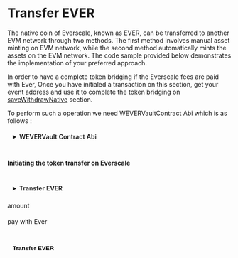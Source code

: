 <div class="EverNativeCoinTransfer">

# Transfer EVER

The native coin of Everscale, known as EVER, can be transferred to another EVM network through two methods. The first method involves manual asset minting on EVM network, while the second method automatically mints the assets on the EVM network. The code sample provided below demonstrates the implementation of your preferred approach.

In order to have a complete token bridging if the Everscale fees are paid with Ever, Once you have initialed a transaction on this section, get your event address and use it to complete the token bridging on [saveWithdrawNative](../saveWithdraw/saveWithdrawNative.md) section.

To perform such a operation we need WEVERVaultContract Abi which is as follows :

<details>
<summary>WEVERVault Contract Abi</summary>

```typescript
abstract class EverAbi {
  static WeverVault = {
    "ABI version": 2,
    version: "2.2",
    header: ["pubkey", "time", "expire"],
    functions: [
      {
        name: "constructor",
        inputs: [
          { name: "owner_", type: "address" },
          { name: "root", type: "address" },
          { name: "root_tunnel", type: "address" },
          { name: "receive_safe_fee", type: "uint128" },
          { name: "settings_deploy_wallet_grams", type: "uint128" },
          { name: "initial_balance", type: "uint128" },
        ],
        outputs: [],
      },
      {
        name: "receiveTokenWalletAddress",
        inputs: [{ name: "wallet", type: "address" }],
        outputs: [],
      },
      {
        name: "drain",
        inputs: [{ name: "receiver", type: "address" }],
        outputs: [],
      },
      {
        name: "setConfiguration",
        inputs: [
          {
            components: [
              { name: "root_tunnel", type: "address" },
              { name: "root", type: "address" },
              { name: "receive_safe_fee", type: "uint128" },
              { name: "settings_deploy_wallet_grams", type: "uint128" },
              { name: "initial_balance", type: "uint128" },
            ],
            name: "_configuration",
            type: "tuple",
          },
        ],
        outputs: [],
      },
      {
        name: "withdraw",
        inputs: [{ name: "amount", type: "uint128" }],
        outputs: [],
      },
      {
        name: "grant",
        inputs: [{ name: "amount", type: "uint128" }],
        outputs: [],
      },
      {
        name: "wrap",
        inputs: [
          { name: "tokens", type: "uint128" },
          { name: "owner_address", type: "address" },
          { name: "gas_back_address", type: "address" },
          { name: "payload", type: "cell" },
        ],
        outputs: [],
      },
      {
        name: "onAcceptTokensTransfer",
        inputs: [
          { name: "tokenRoot", type: "address" },
          { name: "amount", type: "uint128" },
          { name: "sender", type: "address" },
          { name: "senderWallet", type: "address" },
          { name: "remainingGasTo", type: "address" },
          { name: "payload", type: "cell" },
        ],
        outputs: [],
      },
      {
        name: "transferOwnership",
        inputs: [{ name: "newOwner", type: "address" }],
        outputs: [],
      },
      {
        name: "renounceOwnership",
        inputs: [],
        outputs: [],
      },
      {
        name: "_randomNonce",
        inputs: [],
        outputs: [{ name: "_randomNonce", type: "uint256" }],
      },
      {
        name: "owner",
        inputs: [],
        outputs: [{ name: "owner", type: "address" }],
      },
      {
        name: "configuration",
        inputs: [],
        outputs: [
          {
            components: [
              { name: "root_tunnel", type: "address" },
              { name: "root", type: "address" },
              { name: "receive_safe_fee", type: "uint128" },
              { name: "settings_deploy_wallet_grams", type: "uint128" },
              { name: "initial_balance", type: "uint128" },
            ],
            name: "configuration",
            type: "tuple",
          },
        ],
      },
      {
        name: "token_wallet",
        inputs: [],
        outputs: [{ name: "token_wallet", type: "address" }],
      },
      {
        name: "total_wrapped",
        inputs: [],
        outputs: [{ name: "total_wrapped", type: "uint128" }],
      },
    ],
    data: [{ key: 1, name: "_randomNonce", type: "uint256" }],
    events: [
      {
        name: "OwnershipTransferred",
        inputs: [
          { name: "previousOwner", type: "address" },
          { name: "newOwner", type: "address" },
        ],
        outputs: [],
      },
    ],
    fields: [
      { name: "_pubkey", type: "uint256" },
      { name: "_timestamp", type: "uint64" },
      { name: "_constructorFlag", type: "bool" },
      { name: "_randomNonce", type: "uint256" },
      { name: "owner", type: "address" },
      {
        components: [
          { name: "root_tunnel", type: "address" },
          { name: "root", type: "address" },
          { name: "receive_safe_fee", type: "uint128" },
          { name: "settings_deploy_wallet_grams", type: "uint128" },
          { name: "initial_balance", type: "uint128" },
        ],
        name: "configuration",
        type: "tuple",
      },
      { name: "token_wallet", type: "address" },
      { name: "total_wrapped", type: "uint128" },
    ],
  } as const;
}
```

</details>

<br/>

#### Initiating the token transfer on Everscale

<br/>
<details>
<summary>Transfer EVER</summary>

```typescript
// Import the required libraries
import { ethers } from "ethers";
import { Address } from "everscale-inpage-provider";

//Initial the Tvm provider as mentioned in prerequisites section

// Everscale user address
const everSender: Address = new Address("0:12345");

/**
 * @param WeverVaultAbi {JSON} WEVER contract Abi
 * @param WEVERVaultAddress {Address} address of the WEVERVault contract
 */
const WEVERVaultContract: =
  new provider.Contract(WeverVaultAbi, WEVERVaultAddress);

// Token amount
let amount: string;

// Pay evm network fees with Ever ?
let payWithEver: boolean;

// Amount to attach to tx if payWithEver == true
const auto_value: string = 13;

// Amount to attach to tx if payWithEver == false
const manual_value: string = 6;

// See building payloads -> Ever Native Coin Payload
let EverNativeCoinPayload: string;

/**
 * @param tokens {string} EVER amount
 * @param owner_address {Address} Always compounder address
 * @param gas_back_address {Address} Remaining gas receiver
 * @param payload {string} Operational payload
 * @param from {Address} Sender address
 * @notice @param amount {string} this parameter is important when asset releasing on evm side is done automatically
 * @param bounce {boolean} return remaining gas ? always true
 */
  await WEVERVaultContract.methods
    .wrap({
      tokens: ethers.parseUnits(amount, 9).toString(),
      owner_address: Compounder,// Compounder address can be found in addresses section
      gas_back_address: payWithEver ? EventCloser : everSender, // event closer address can be found in addresses section
      payload: EverNativeCoinPayload,
    })
    .send({
      from: everSender,
      amount: ethers.parseUnits((payWithEver ? auto_value : manual_value ), 9).toString(),
      bounce: true,
    });
```

</details>

<label for="amount">amount </label>
<input ref="amount" type="number"/>
<br/>

<label class="container">pay with Ever
<input class="checkboxInput" ref="everPay" type="checkbox">
<span class="checkmark"></span>
</label>

<br/>
<button @click="HandleTransferEverNativeCoin" style="{background-color : gray, border-radius: 100px}">Transfer EVER</button>

<p class="output-p" ref="EverNativeCoinOutput"></p>

</div>

<script lang="ts" >
import { usePayloadBuilders } from "../../../providers/usePayloadBuilders";
import { useEverToEvmTransfers } from "../../../providers/useEverToEvmTransfers";
import { defineComponent, ref, onMounted } from "vue";
import { Address } from "everscale-inpage-provider";

export default defineComponent({
  name: "EverNativeCoinTransfer",
  setup() {
    const { transferEverNativeCoin } = useEverToEvmTransfers();
    async function HandleTransferEverNativeCoin() {
      this.$refs.EverNativeCoinOutput.innerHTML = "processing ...";
      if (Number(this.$refs.amount.value) <= 0) {
        this.$refs.EverNativeCoinOutput.innerHTML = "ERROR: please enter valid number !!"
        return;
      }
      var EverNativeCoinOutput = await transferEverNativeCoin(
        this.$refs.amount.value.toString(),
        this.$refs.everPay.checked
      );
      this.$refs.EverNativeCoinOutput.innerHTML = EverNativeCoinOutput;
    }
    return {
      HandleTransferEverNativeCoin,
    };
  },
});

</script>

<style>
  button, input, details, select, .output-p{
  background-color: var(--vp-c-bg-mute);
  transition: background-color 0.1s;
  padding: 5px 12px;
  border: 1px solid var(--vp-c-divider);
  border-radius: 8px;
  font-weight: 600;
  margin-right: 0.5rem;
  cursor : pointer;  
}
.container {
  display: flex;
  position: relative;
  margin-bottom: 12px;
  cursor: pointer;
}

.container .checkboxInput {
  position: absolute;
  opacity: 0;
  cursor: pointer;
  height: 0;
  width: 0;
  
}

.checkmark {
  position: relative;
  top: 0;
  left: 0;
  height: 25px;
  width: 25px;
  background-color: var(--vp-c-bg-mute);
  border: 1px solid var(--vp-c-divider);
  border-radius : 8px;
  margin-left: 10px;
}

.container input:checked ~ .checkmark {
  background-color: rgb(16, 185, 129);
}

.checkmark:after {
  content: "";
  position: absolute;
  display: none;
}

.container input:checked ~ .checkmark:after {
  display: block;
}

.container .checkmark:after {
  left: 9px;
  top: 5px;
  width: 5px;
  height: 10px;
  border: solid white;
  border-width: 0 3px 3px 0;
  -webkit-transform: rotate(45deg);
  -ms-transform: rotate(45deg);
  transform: rotate(45deg);
}
</style>
